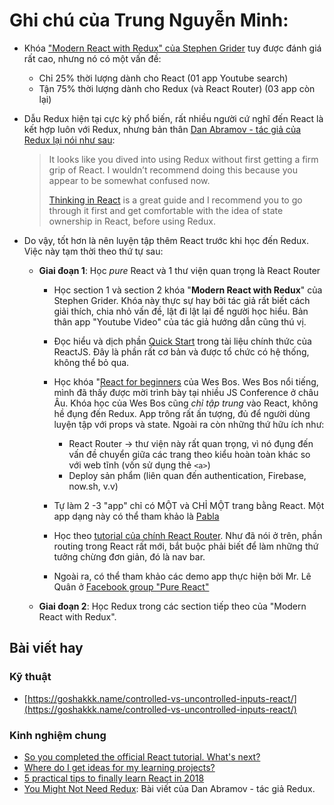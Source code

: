 # Ghi chú của Trung Nguyễn Minh:

- Khóa ["Modern React with Redux" của Stephen Grider](https://www.udemy.com/react-redux/) tuy được đánh giá rất cao, nhưng nó có một vấn đề:
    - Chỉ 25% thời lượng dành cho React (01 app Youtube search)
    - Tận 75% thời lượng dành cho Redux (và React Router) (03 app còn lại)

- Dẫu Redux hiện tại cực kỳ phổ biến, rất nhiều người cứ nghĩ đến React là kết hợp luôn với Redux, nhưng bản thân [Dan Abramov - tác giả của Redux lại nói như sau](https://stackoverflow.com/questions/36634522/how-to-avoid-using-setprops-in-react/36636886#36636886):
    > It looks like you dived into using Redux without first getting a firm grip of React. I wouldn’t recommend doing this because you appear to be somewhat confused now.
    >
    > [Thinking in React](https://reactjs.org/docs/thinking-in-react.html) is a great guide and I recommend you to go through it first and get comfortable with the idea of state ownership in React, before using Redux.

- Do vậy, tốt hơn là nên luyện tập thêm React trước khi học đến Redux. Việc này tạm thời theo thứ tự sau:

    - **Giai đoạn 1**: Học *pure* React và 1 thư viện quan trọng là React Router

        - Học section 1 và section 2 khóa "**Modern React with Redux**" của Stephen Grider. Khóa này thực sự hay bởi tác giả rất biết cách giải thích, chia nhỏ vấn đề, lật đi lật lại để người học hiểu. Bản thân app "Youtube Video" của tác giả hướng dẫn cũng thú vị. 

        - Đọc hiểu và dịch phần [Quick Start](https://reactjs.org/docs/hello-world.html) trong tài liệu chính thức của ReactJS. Đây là phần rất cơ bản và được tổ chức có hệ thống, không thể bỏ qua.

        - Học khóa "[React for beginners](https://reactforbeginners.com/) của Wes Bos. Wes Bos nổi tiếng,  mình đã thấy được mời trình bày tại nhiều JS Conference ở châu Âu. Khóa học của Wes Bos cũng *chỉ tập trung* vào React, không hề đụng đến Redux. App trông rất ấn tượng, đủ để người dùng luyện tập với props và state. Ngoài ra còn những thứ hữu ích như:
            - React Router -> thư viện này rất quan trọng, vì nó đụng đến vấn đề chuyển giữa các trang theo kiểu hoàn toàn khác so với web tĩnh (vốn sử dụng thẻ `<a>`)
            - Deploy sản phẩm (liên quan đến authentication, Firebase, now.sh, v.v)

        - Tự làm 2 -3 "app" chỉ có MỘT và CHỈ MỘT trang bằng React. Một app dạng này có thể tham khảo là [Pabla](https://goshakkk.name/pabla/index.html)

        - Học theo [tutorial của chính React Router](https://github.com/reactjs/react-router-tutorial/tree/master/lessons/01-setting-up). Như đã nói ở trên, phần routing trong React rất mới, bắt buộc phải biết để làm những thứ tưởng chừng đơn giản, đó là nav bar.
        
        - Ngoài ra, có thể tham khảo các demo app thực hiện bởi Mr. Lê Quân ở [Facebook group "Pure React"](https://www.facebook.com/groups/purereact/)

    - **Giai đoạn 2**: Học Redux trong các section tiếp theo của "Modern React with Redux".

## Bài viết hay

### Kỹ thuật
- [https://goshakkk.name/controlled-vs-uncontrolled-inputs-react/](https://goshakkk.name/controlled-vs-uncontrolled-inputs-react/)

### Kinh nghiệm chung
- [So you completed the official React tutorial. What's next?](https://goshakkk.name/next-steps-official-react-tutorial/)
- [Where do I get ideas for my learning projects?](https://goshakkk.name/learning-project-ideas/)
- [5 practical tips to finally learn React in 2018](https://goshakkk.name/tips-finally-learn-react/)
- [You Might Not Need Redux](https://medium.com/@dan_abramov/you-might-not-need-redux-be46360cf367): Bài viết của Dan Abramov - tác giả Redux.
